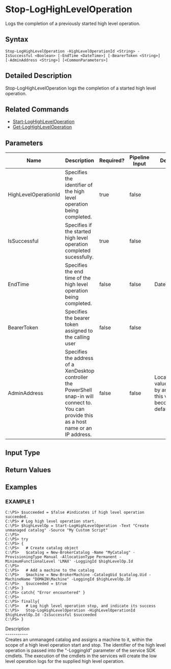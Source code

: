 ﻿# Stop-LogHighLevelOperation

   Logs the completion of a previously started high level operation.

## Syntax
```
Stop-LogHighLevelOperation -HighLevelOperationId <String> -IsSuccessful <Boolean> [-EndTime <DateTime>] [-BearerToken <String>] [-AdminAddress <String>] [<CommonParameters>]
```

## Detailed Description
   Stop-LogHighLevelOperation logs the completion of a started high level operation.

## Related Commands
  * [Start-LogHighLevelOperation](Start-LogHighLevelOperation.html)
  * [Get-LogHighLevelOperation](Get-LogHighLevelOperation.html)
## Parameters

| Name   | Description | Required? | Pipeline Input | Default Value |
| --- | --- | --- | --- | --- |
| HighLevelOperationId | Specifies the identifier of the high level operation being completed. | true | false |  |
| IsSuccessful | Specifies if the started high level operation completed sucessfully. | true | false |  |
| EndTime | Specifies the end time of the high level operation being completed. | false | false | DateTime.UtcNow. |
| BearerToken | Specifies the bearer token assigned to the calling user | false | false |  |
| AdminAddress | Specifies the address of a XenDesktop controller the PowerShell snap-in will connect to. You can provide this as a host name or an IP address. | false | false | Localhost. Once a value is provided by any cmdlet, this value becomes the default. |

## Input Type
### 
   
## Return Values
### 
   
## Examples

### EXAMPLE 1
```
C:\PS> $succeeded = $false #indicates if high level operation succeeded.
C:\PS> # Log high level operation start.
C:\PS> $highLevelOp = Start-LogHighLevelOperation -Text "Create unmanaged catalog" -Source "My Custom Script"
C:\PS>
C:\PS> try
C:\PS> {
C:\PS>   # Create catalog object
C:\PS>   $catalog = New-BrokerCatalog -Name "MyCatalog" -ProvisioningType Manual -AllocationType Permanent -MinimumFunctionalLevel 'LMAX' -LoggingId $highLevelOp.Id
C:\PS>
C:\PS>   # Add a machine to the catalog
C:\PS>   $machine = New-BrokerMachine -CatalogUid $catalog.Uid -MachineName "DOMAIN\Machine" -LoggingId $highLevelOp.Id
C:\PS>   $succeeded = $true
C:\PS> }
C:\PS> catch{ "Error encountered" }
C:\PS>
C:\PS> finally{
C:\PS>   # Log high level operation stop, and indicate its success
C:\PS>   Stop-LogHighLevelOperation -HighLevelOperationId $highLevelOp.Id -IsSuccessful $succeeded
C:\PS> }
```
   Description<br>-----------<br>Creates an unmanaged catalog and assigns a machine to it, within the scope of a high level operation start and stop. The identifier of the high level operation is passed into the "-LoggingId" parameter of the service SDK cmdlets. The execution of the cmdlets in the services will create the low level operation logs for the supplied high level operation.
